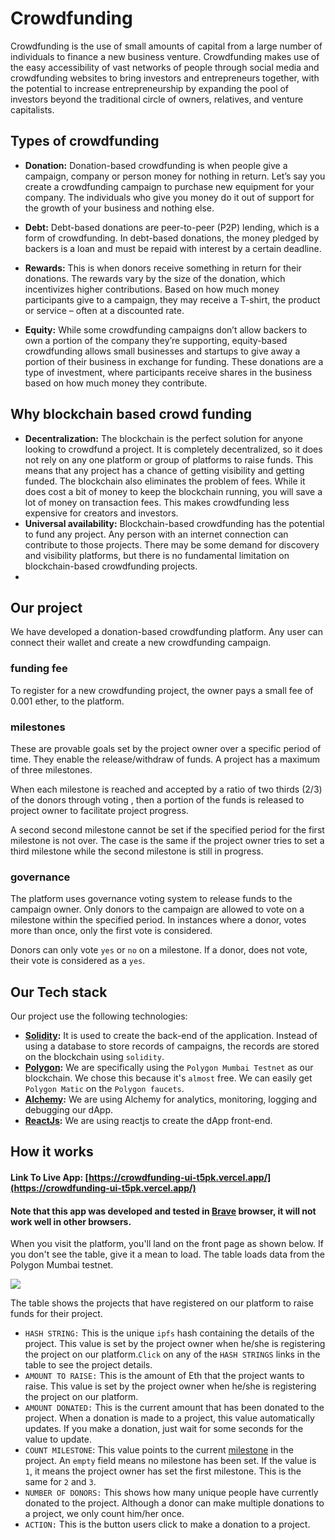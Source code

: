 # Crowdfunding 

Crowdfunding is the use of small amounts of capital from a large number of individuals to finance a new business venture. Crowdfunding makes use of the easy accessibility of vast networks of people through social media and crowdfunding websites to bring investors and entrepreneurs together, with the potential to increase entrepreneurship by expanding the pool of investors beyond the traditional circle of owners, relatives, and venture capitalists.

## Types of crowdfunding

- **Donation:** Donation-based crowdfunding is when people give a campaign, company or person money for nothing in return. Let’s say you create a crowdfunding campaign to purchase new equipment for your company. The individuals who give you money do it out of support for the growth of your business and nothing else.

- **Debt:** Debt-based donations are peer-to-peer (P2P) lending, which is a form of crowdfunding. In debt-based donations, the money pledged by backers is a loan and must be repaid with interest by a certain deadline.

- **Rewards:** This is when donors receive something in return for their donations. The rewards vary by the size of the donation, which incentivizes higher contributions. Based on how much money participants give to a campaign, they may receive a T-shirt, the product or service – often at a discounted rate.

- **Equity:** While some crowdfunding campaigns don’t allow backers to own a portion of the company they’re supporting, equity-based crowdfunding allows small businesses and startups to give away a portion of their business in exchange for funding. These donations are a type of investment, where participants receive shares in the business based on how much money they contribute.

## Why blockchain based crowd funding

- **Decentralization:** The blockchain is the perfect solution for anyone looking to crowdfund a project. It is completely decentralized, so it does not rely on any one platform or group of platforms to raise funds. This means that any project has a chance of getting visibility and getting funded. The blockchain also eliminates the problem of fees. While it does cost a bit of money to keep the blockchain running, you will save a lot of money on transaction fees. This makes crowdfunding less expensive for creators and investors.
- **Universal availability:** Blockchain-based crowdfunding has the potential to fund any project. Any person with an internet connection can contribute to those projects. There may be some demand for discovery and visibility platforms, but there is no fundamental limitation on blockchain-based crowdfunding projects.
- 

## Our project

We have developed a donation-based crowdfunding platform. Any user can connect their wallet and create a new crowdfunding campaign.

### funding fee

To register for a new crowdfunding project, the owner pays a small fee of 0.001 ether, to the platform.

### milestones

These are provable goals set by the project owner over a specific period of time. They enable the release/withdraw of funds. A project has a maximum of three milestones.

When each milestone is reached and accepted by a ratio of two thirds (2/3) of the donors through voting , then a portion of the funds is released to project owner to facilitate project progress. 

A second second milestone cannot be set if the specified period for the first milestone is not over. The case is the same if the project owner tries to set a third milestone while the second milestone is still in progress. 

### governance

The platform uses governance voting system to release funds to the campaign owner. Only donors to the campaign are allowed to vote on a milestone within the specified period. In instances where a donor, votes more than once, only the first vote is considered. 

Donors can only vote `yes` or `no` on a milestone. If a donor, does not vote, their vote is considered as a `yes`.

## Our Tech stack

Our project use the following technologies:

- **[Solidity](https://docs.soliditylang.org/en/v0.8.17/):** It is used to create the back-end of the application. Instead of using a database to store records of campaigns, the records are stored on the blockchain using `solidity`.
- **[Polygon](https://polygon.technology/):** We are specifically using the `Polygon Mumbai Testnet` as our blockchain. We chose this because it's `almost` free. We can easily get `Polygon Matic` on the `Polygon faucets`.
- **[Alchemy](https://www.alchemy.com/):** We are using Alchemy for analytics, monitoring, logging and debugging our dApp.
- **[ReactJs](https://reactjs.org/):** We are using reactjs to create the dApp front-end.

## How it works

#### Link To Live App: [https://crowdfunding-ui-t5pk.vercel.app/](https://crowdfunding-ui-t5pk.vercel.app/)

#### Note that this app was developed and tested in [Brave](https://brave.com/download/) browser, it will not work well in other browsers.

When you visit the platform, you'll land on the front page as shown below. If you don't see the table, give it a mean to load. The table loads data from the Polygon Mumbai testnet.

![](C:\Users\USER\Documents\polygon_projects\chumma\images\banner.PNG)

The table shows the projects that have registered on our platform to raise funds for their project.

- `HASH STRING:` This is the unique `ipfs` hash containing the details of the project. This value is set by the project owner when he/she is registering the project on our platform.`Click` on any of the `HASH STRINGS` links in the table to see the project details. 
- `AMOUNT TO RAISE:` This is the amount of Eth that the project wants to raise. This value is set by the project owner when he/she is registering the project on our platform.
- `AMOUNT DONATED:` This is the current amount that has been donated to the project. When a donation is made to a project, this value automatically updates. If you make a donation, just wait for some seconds for the value to update.
- `COUNT MILESTONE`: This value points to the current [milestone](#milestones) in the project. An  `empty` field means no milestone has been set. If the value is `1`, it means the project owner has set the first milestone. This is the same for `2` and `3`. 
- `NUMBER OF DONORS:` This shows how many unique people have currently donated to the project. Although a donor can make multiple donations to a project, we only count him/her once.
- `ACTION:` This is the button users click to make a donation to a project. 
